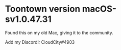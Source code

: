 # Toontown version macOS-sv1.0.47.31
Found this on my old Mac, giving it to the community.

Add my Discord!: CloudCity#4903
